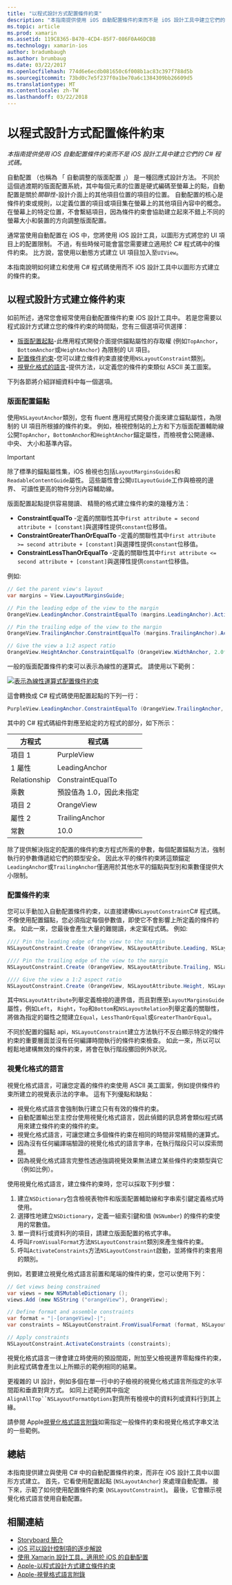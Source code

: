 ```yaml
---
title: "以程式設計方式配置條件約束"
description: "本指南提供使用 iOS 自動配置條件約束而不是 iOS 設計工具中建立它們的 C# 程式碼。"
ms.topic: article
ms.prod: xamarin
ms.assetid: 119C8365-B470-4CD4-85F7-086F0A46DCBB
ms.technology: xamarin-ios
author: bradumbaugh
ms.author: brumbaug
ms.date: 03/22/2017
ms.openlocfilehash: 774d6e6ecdb081650c6f008b1ac83c397f788d5b
ms.sourcegitcommit: 73bd0c7e5f237f0a1be70a6c1384309bb26609d5
ms.translationtype: MT
ms.contentlocale: zh-TW
ms.lasthandoff: 03/22/2018
---
```

# <a name="programmatic-layout-constraints"></a>以程式設計方式配置條件約束

_本指南提供使用 iOS 自動配置條件約束而不是 iOS 設計工具中建立它們的 C# 程式碼。_

自動配置 （也稱為 「 自動調整的版面配置 」） 是一種回應式設計方法。 不同於這個過渡期的版面配置系統，其中每個元素的位置是硬式編碼至螢幕上的點，自動配置是關於*關聯性*-設計介面上的其他項目位置的項目的位置。 自動配置的核心是 條件約束或規則，以定義位置的項目或項目集在螢幕上的其他項目內容中的概念。 在螢幕上的特定位置，不會繫結項目，因為條件約束會協助建立起來不錯上不同的螢幕大小和裝置的方向調整版面配置。

通常當使用自動配置在 iOS 中，您將使用 iOS 設計工具，以圖形方式將您的 UI 項目上的配置限制。 不過，有些時候可能會當您需要建立適用於 C# 程式碼中的條件約束。 比方說，當使用以動態方式建立 UI 項目加入至`UIView`。

本指南說明如何建立和使用 C# 程式碼使用而不 iOS 設計工具中以圖形方式建立的條件約束。

<a name="Creating-Constraints-Programmatically" />

## <a name="creating-constraints-programmatically"></a>以程式設計方式建立條件約束

如前所述，通常您會經常使用自動配置條件約束 iOS 設計工具中。 若是您需要以程式設計方式建立您的條件約束的時間點，您有三個選項可供選擇：

* [版面配置起點](#Layout-Anchors)-此應用程式開發介面提供錨點屬性的存取權 (例如`TopAnchor`，`BottomAnchor`或`HeightAnchor`) 為限制的 UI 項目。
* [配置條件約束](#Layout-Constraints)-您可以建立條件約束直接使用`NSLayoutConstraint`類別。
* [視覺化格式的語言](#Visual-Format-Language)-提供方法，以定義您的條件約束類似 ASCII 美工圖案。

下列各節將介紹詳細資料中每一個選項。

<a name="Layout-Anchors" />

### <a name="layout-anchors"></a>版面配置錨點

使用`NSLayoutAnchor`類別，您有 fluent 應用程式開發介面來建立錨點屬性，為限制的 UI 項目所根據的條件約束。 例如，檢視控制站的上方和下方版面配置輔助線公開`TopAnchor`，`BottomAnchor`和`HeightAnchor`錨定屬性，而檢視會公開邊緣、 中央、 大小和基準內容。

> [!IMPORTANT]
> 除了標準的錨點屬性集，iOS 檢視也包括`LayoutMarginsGuides`和`ReadableContentGuide`屬性。 這些屬性會公開`UILayoutGuide`工作與檢視的邊界、 可讀性更高的物件分別內容輔助線。

版面配置起點提供容易閱讀、 精簡的格式建立條件約束的幾種方法：

- **ConstraintEqualTo** -定義的關聯性其中`first attribute = second attribute + [constant]`與選擇性提供`constant`位移值。
- **ConstraintGreaterThanOrEqualTo** -定義的關聯性其中`first attribute >= second attribute + [constant]`與選擇性提供`constant`位移值。
- **ConstraintLessThanOrEqualTo** -定義的關聯性其中`first attribute <= second attribute + [constant]`與選擇性提供`constant`位移值。

例如: 

```csharp
// Get the parent view's layout
var margins = View.LayoutMarginsGuide;

// Pin the leading edge of the view to the margin
OrangeView.LeadingAnchor.ConstraintEqualTo (margins.LeadingAnchor).Active = true;

// Pin the trailing edge of the view to the margin
OrangeView.TrailingAnchor.ConstraintEqualTo (margins.TrailingAnchor).Active = true;

// Give the view a 1:2 aspect ratio
OrangeView.HeightAnchor.ConstraintEqualTo (OrangeView.WidthAnchor, 2.0f);
```

一般的版面配置條件約束可以表示為線性的運算式。 請使用以下範例：

[![](programmatic-layout-constraints-images/graph01.png "表示為線性運算式配置條件約束")](programmatic-layout-constraints-images/graph01.png#lightbox)

這會轉換成 C# 程式碼使用配置起點的下列一行：

```csharp
PurpleView.LeadingAnchor.ConstraintEqualTo (OrangeView.TrailingAnchor, 10).Active = true; 
```

其中的 C# 程式碼組件對應至給定的方程式的部分，如下所示：

|方程式|程式碼|
|---|---|
|項目 1|PurpleView|
|1 屬性|LeadingAnchor|
|Relationship|ConstraintEqualTo|
|乘數|預設值為 1.0，因此未指定|
|項目 2|OrangeView|
|屬性 2|TrailingAnchor|
|常數|10.0|

除了提供解決指定的配置的條件約束方程式所需的參數，每個配置錨點方法，強制執行的參數傳遞給它們的類型安全。 因此水平的條件約束將這類錨定`LeadingAnchor`或`TrailingAnchor`僅適用於其他水平的錨點與型別和乘數僅提供大小限制。

<a name="Layout-Constraints" />

### <a name="layout-constraints"></a>配置條件約束

您可以手動加入自動配置條件約束，以直接建構`NSLayoutConstraint`C# 程式碼。 不像使用配置錨點，您必須指定每個參數值，即使它不會影響上所定義的條件約束。 如此一來，您最後會產生大量的難閱讀，未定案程式碼。 例如: 

```csharp
//// Pin the leading edge of the view to the margin
NSLayoutConstraint.Create (OrangeView, NSLayoutAttribute.Leading, NSLayoutRelation.Equal, View, NSLayoutAttribute.LeadingMargin, 1.0f, 0.0f).Active = true;

//// Pin the trailing edge of the view to the margin
NSLayoutConstraint.Create (OrangeView, NSLayoutAttribute.Trailing, NSLayoutRelation.Equal, View, NSLayoutAttribute.TrailingMargin, 1.0f, 0.0f).Active = true;

//// Give the view a 1:2 aspect ratio
NSLayoutConstraint.Create (OrangeView, NSLayoutAttribute.Height, NSLayoutRelation.Equal, OrangeView, NSLayoutAttribute.Width, 2.0f, 0.0f).Active = true;
```

其中`NSLayoutAttribute`列舉定義檢視的邊界值，而且對應至`LayoutMarginsGuide`屬性，例如`Left`， `Right`，`Top`和`Bottom`和`NSLayoutRelation`列舉定義的關聯性，將做為指定的屬性之間建立`Equal`，`LessThanOrEqual`或`GreaterThanOrEqual`。

不同於配置的錨點 api，`NSLayoutConstraint`建立方法執行不反白顯示特定的條件約束的重要層面並沒有任何編譯時間執行的條件約束檢查。 如此一來，所以可以輕鬆地建構無效的條件約束，將會在執行階段擲回例外狀況。

<a name="Visual-Format-Language" />

### <a name="visual-format-language"></a>視覺化格式的語言

視覺化格式語言，可讓您定義的條件約束使用 ASCII 美工圖案，例如提供條件約束所建立的視覺表示法的字串。 這有下列優點和缺點：

- 視覺化格式語言會強制執行建立只有有效的條件約束。
 - 自動配置輸出至主控台使用視覺化格式語言，因此偵錯的訊息將會類似程式碼用來建立條件約束的條件約束。
 - 視覺化格式語言，可讓您建立多個條件約束在相同的時間非常精簡的運算式。
 - 因為沒有任何編譯端驗證的視覺化格式的語言字串，在執行階段只可以探索問題。
 - 因為視覺化格式語言完整性透過強調視覺效果無法建立某些條件約束類型與它 （例如比例）。

使用視覺化格式語言，建立條件約束時，您可以採取下列步驟：

1. 建立`NSDictionary`包含檢視表物件和版面配置輔助線和字串索引鍵定義格式時使用。
2. 選擇性地建立`NSDictionary`，定義一組索引鍵和值 (`NSNumber`) 的條件約束使用的常數值。
3. 單一資料行或資料列的項目，請建立版面配置的格式字串。
4. 呼叫`FromVisualFormat`方法`NSLayoutConstraint`類別來產生條件約束。
5. 呼叫`ActivateConstraints`方法`NSLayoutConstraint`啟動，並將條件約束套用的類別。

例如，若要建立視覺化格式語言前置和尾端的條件約束，您可以使用下列：

```csharp
// Get views being constrained
var views = new NSMutableDictionary (); 
views.Add (new NSString ("orangeView"), OrangeView);

// Define format and assemble constraints
var format = "|-[orangeView]-|";
var constraints = NSLayoutConstraint.FromVisualFormat (format, NSLayoutFormatOptions.AlignAllTop, null, views);

// Apply constraints
NSLayoutConstraint.ActivateConstraints (constraints);
```

視覺化格式語言一律會建立時使用的預設間距，附加至父檢視邊界零點條件約束，則此程式碼會產生以上所顯示的範例相同的結果。

更複雜的 UI 設計，例如多個在單一行中的子檢視的視覺化格式語言所指定的水平間距和垂直對齊方式。 如同上述範例其中指定`AlignAllTop``NSLayoutFormatOptions`對齊所有檢視中的資料列或資料行到其上緣。

請參閱 Apple[視覺化格式語言附錄](https://developer.apple.com/library/ios/documentation/UserExperience/Conceptual/AutolayoutPG/VisualFormatLanguage.html#//apple_ref/doc/uid/TP40010853-CH27-SW1)如需指定一般條件約束和視覺化格式字串文法的一些範例。

<a name="Summary" />

## <a name="summary"></a>總結

本指南提供建立與使用 C# 中的自動配置條件約束，而非在 iOS 設計工具中以圖形方式建立。 首先，它看使用配置起點 (`NSLayoutAnchor`) 來處理自動配置。 接下來，示範了如何使用配置條件約束 (`NSLayoutConstraint`)。 最後，它會顯示視覺化格式語言使用自動配置。

## <a name="related-links"></a>相關連結

- [Storyboard 簡介](~/ios/user-interface/storyboards/index.md)
- [iOS 可以設計控制項的逐步解說](~/ios/user-interface/designer/ios-designable-controls-walkthrough.md)
- [使用 Xamarin 設計工具，適用於 iOS 的自動配置](~/ios/user-interface/designer/designer-auto-layout.md#modifying-in-code)
- [Apple-以程式設計方式建立條件約束](https://developer.apple.com/library/ios/documentation/UserExperience/Conceptual/AutolayoutPG/ProgrammaticallyCreatingConstraints.html#//apple_ref/doc/uid/TP40010853-CH16-SW1)
- [Apple-視覺格式語言附錄](https://developer.apple.com/library/ios/documentation/UserExperience/Conceptual/AutolayoutPG/VisualFormatLanguage.html#//apple_ref/doc/uid/TP40010853-CH27-SW1)
